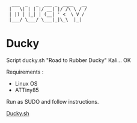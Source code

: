 ```
  ___  _   _  ___ _  ____   __
 |   \| | | |/ __| |/ /\ \ / /
 | |) | |_| | (__| ' <  \ V / 
 |___/ \___/ \___|_|\_\  |_|  
```
                                  
Ducky
============

Script ducky.sh "Road to Rubber Ducky"
Kali... OK

Requirements :
- Linux OS
- ATTiny85

Run as SUDO and follow instructions.


[Ducky.sh](./ducky.sh)
